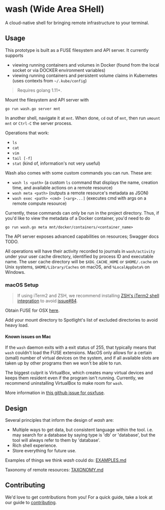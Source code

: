 # wash (Wide Area SHell)

A cloud-native shell for bringing remote infrastructure to your terminal.

## Usage

This prototype is built as a FUSE filesystem and API server. It currently supports
- viewing running containers and volumes in Docker (found from the local socket or via DOCKER environment variables)
- viewing running containers and persistent volume claims in Kubernetes (uses contexts from `~/.kube/config`)

> Requires golang 1.11+.

Mount the filesystem and API server with
```
go run wash.go server mnt
```

In another shell, navigate it at `mnt`. When done, `cd` out of `mnt`, then run `umount mnt` or `Ctrl-C` the server process.

Operations that work:
- `ls`
- `cat`
- `vim`
- `tail [-f]`
- `stat` (kind of, information's not very useful)

Wash also comes with some custom commands you can run. These are:
- `wash ls <path>` (a custom `ls` command that displays the name, creation time, and available actions on a remote resource)
- `wash meta <path>` (outputs a remote resource's metadata as JSON)
- `wash exec <path> <cmd> [<arg>...]` (executes cmd with args on a remote compute resource)

Currently, these commands can only be run in the project directory. Thus, if you'd like to view the metadata of a Docker container, you'd need to do
```
go run wash.go meta mnt/docker/containers/<container_name>
```

The API server exposes advanced capabilities on resources; Swagger docs TODO.

All operations will have their activity recorded to journals in `wash/activity` under your user cache directory, identified by process ID and executable name. The user cache directory will be `$XDG_CACHE_HOME` or `$HOME/.cache` on Unix systems, `$HOME/Library/Caches` on macOS, and `%LocalAppData%` on Windows.

### macOS Setup

> If using iTerm2 and ZSH, we recommend installing [ZSH's iTerm2 shell integration](https://www.iterm2.com/documentation-shell-integration.html) to avoid [issue#84](https://github.com/puppetlabs/wash/issues/84).

Obtain FUSE for OSX [here](https://osxfuse.github.io/).

Add your mount directory to Spotlight's list of excluded directories to avoid heavy load.

#### Known issues on Mac

If the `wash` daemon exits with a exit status of 255, that typically means that `wash` couldn't load the FUSE extensions. MacOS only allows for a certain (small) number of virtual devices on the system, and if all available slots are taken up by other programs then we won't be able to run.

The biggest culprit is VirtualBox, which creates many virtual devices and keeps them resident even if the program isn't running. Currently, we recommend uninstalling VirtualBox to make room for `wash`.

More information in [this github issue for osxfuse](https://github.com/osxfuse/osxfuse/issues/358).

## Design

Several principles that inform the design of *wash* are:
- Multiple ways to get data, but consistent language within the tool. i.e. may search for a database by saying type is 'db' or 'database', but the tool will always refer to them by 'database'.
- Rich shell experience.
- Store everything for future use.

Examples of things we think *wash* could do: [EXAMPLES.md](./EXAMPLES.md)

Taxonomy of remote resources: [TAXONOMY.md](./TAXONOMY.md)

## Contributing

We'd love to get contributions from you! For a quick guide, take a look at our guide to [contributing](./CONTRIBUTING.md).

